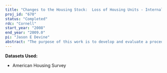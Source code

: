 ```yaml
---
title: "Changes to the Housing Stock:  Loss of Housing Units - Internal Demographic Project"
proj_id: "670"
status: "Completed"
rdc: "Cornell"
start_year: "2008"
end_year: "2009.0"
pi: "Jason E Devine"
abstract: "The purpose of this work is to develop and evaluate a procedure to more precisely estimate the loss of housing units for all counties by using a model developed with data from the American Housing Survey in combination with annual estimates from the American Community Survey."
---
```


**Datasets Used:**

  - American Housing Survey 

